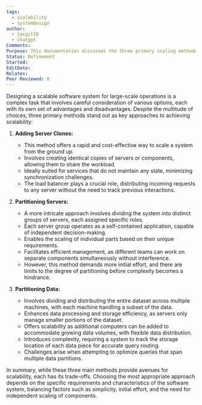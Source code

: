 ```yaml
---
tags:
  - scalability
  - systemDesign
author:
  - jacgit18
  - chatgpt
Comments: 
Purpose: This documentation discusses the three primary scaling methodology that you end up picking from.
Status: Refinement
Started: 
EditDate: 
Relates: 
Peer Reviewed: 0
---
```

Designing a scalable software system for large-scale operations is a complex task that involves careful consideration of various options, each with its own set of advantages and disadvantages. Despite the multitude of choices, three primary methods stand out as key approaches to achieving scalability:

1. **Adding Server Clones:**
   - This method offers a rapid and cost-effective way to scale a system from the ground up.
   - Involves creating identical copies of servers or components, allowing them to share the workload.
   - Ideally suited for services that do not maintain any state, minimizing synchronization challenges.
   - The load balancer plays a crucial role, distributing incoming requests to any server without the need to track previous interactions.

2. **Partitioning Servers:**
   - A more intricate approach involves dividing the system into distinct groups of servers, each assigned specific roles.
   - Each server group operates as a self-contained application, capable of independent decision-making.
   - Enables the scaling of individual parts based on their unique requirements.
   - Facilitates efficient management, as different teams can work on separate components simultaneously without interference.
   - However, this method demands more initial effort, and there are limits to the degree of partitioning before complexity becomes a hindrance.

3. **Partitioning Data:**
   - Involves dividing and distributing the entire dataset across multiple machines, with each machine handling a subset of the data.
   - Enhances data processing and storage efficiency, as servers only manage smaller portions of the dataset.
   - Offers scalability as additional computers can be added to accommodate growing data volumes, with flexible data distribution.
   - Introduces complexity, requiring a system to track the storage location of each data piece for accurate query routing.
   - Challenges arise when attempting to optimize queries that span multiple data partitions.

In summary, while these three main methods provide avenues for scalability, each has its trade-offs. Choosing the most appropriate approach depends on the specific requirements and characteristics of the software system, balancing factors such as simplicity, initial effort, and the need for independent scaling of components.